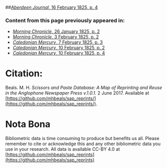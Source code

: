 ##[*Aberdeen Journal*, 16 February 1825, p. 4](https://mhbeals.github.io/sap_html/Aberdeen-Journal/Aberdeen-Journal-16-February-1825-p-4)

### Content from this page previously appeared in:
+ [*Morning Chronicle*, 26 January 1825, p. 2](https://mhbeals.github.io/sap_html/Morning-Chronicle/Morning-Chronicle-26-January-1825-p-2)
+ [*Morning Chronicle*, 3 February 1825, p. 2](https://mhbeals.github.io/sap_html/Morning-Chronicle/Morning-Chronicle-3-February-1825-p-2)
+ [*Caledonian Mercury*, 7 February 1825, p. 3](https://mhbeals.github.io/sap_html/Caledonian-Mercury/Caledonian-Mercury-7-February-1825-p-3)
+ [*Caledonian Mercury*, 10 February 1825, p. 2](https://mhbeals.github.io/sap_html/Caledonian-Mercury/Caledonian-Mercury-10-February-1825-p-2)
+ [*Caledonian Mercury*, 10 February 1825, p. 4](https://mhbeals.github.io/sap_html/Caledonian-Mercury/Caledonian-Mercury-10-February-1825-p-4)
                    
# Citation: 

Beals. M. H. *Scissors and Paste Database: A Map of Reprinting and Reuse in the Anglophone Newspaper Press v.1.0.1.* 2 June 2017. Available at [https://github.com/mhbeals/sap_reprints/](https://github.com/mhbeals/sap_reprints/). 
                    
# Nota Bona

Bibliometric data is time consuming to produce but benefits us all. Please remember to cite or acknowledge this and any other bibliometric data you use in your research. All data is available CC-BY 4.0 at [https://github.com/mhbeals/sap_reprints](https://github.com/mhbeals/sap_reprints)